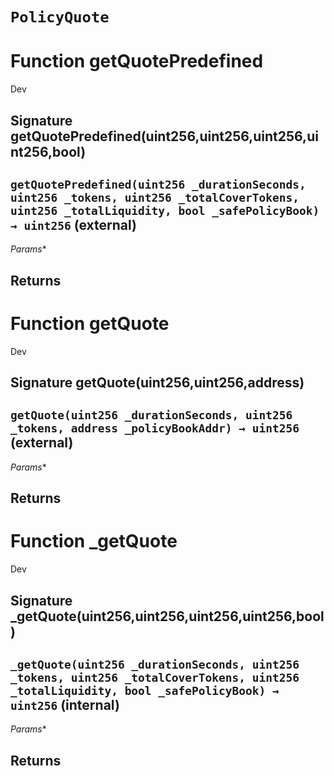 # `PolicyQuote`




# Function getQuotePredefined

Dev 
## Signature getQuotePredefined(uint256,uint256,uint256,uint256,bool)
## `getQuotePredefined(uint256 _durationSeconds, uint256 _tokens, uint256 _totalCoverTokens, uint256 _totalLiquidity, bool _safePolicyBook) → uint256` (external)
*Params**

**Returns**
-----
# Function getQuote

Dev 
## Signature getQuote(uint256,uint256,address)
## `getQuote(uint256 _durationSeconds, uint256 _tokens, address _policyBookAddr) → uint256` (external)
*Params**

**Returns**
-----
# Function _getQuote

Dev 
## Signature _getQuote(uint256,uint256,uint256,uint256,bool)
## `_getQuote(uint256 _durationSeconds, uint256 _tokens, uint256 _totalCoverTokens, uint256 _totalLiquidity, bool _safePolicyBook) → uint256` (internal)
*Params**

**Returns**
-----

